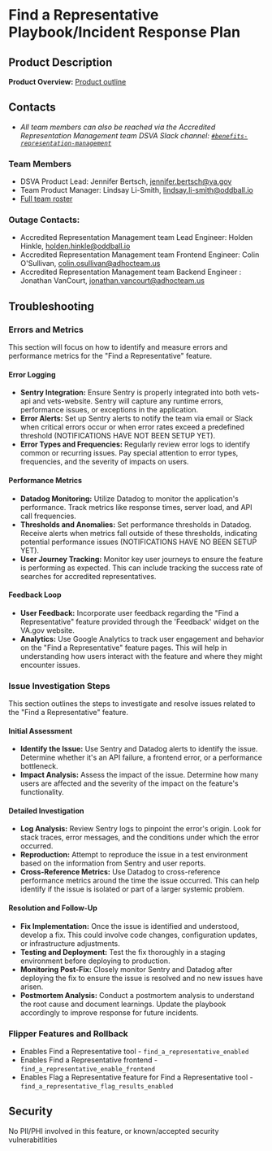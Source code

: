 # Find a Representative Playbook/Incident Response Plan

## Product Description

**Product Overview:** [Product outline](https://github.com/department-of-veterans-affairs/va.gov-team/blob/master/products/accredited-representation-management/product-documentation/find-a-representative/product-outline-find-a-representative.md)

## Contacts

- _All team members can also be reached via the Accredited Representation Management team DSVA Slack channel: [`#benefits-representation-management`](https://dsva.slack.com/archives/C05L6HSJLHM)_

### Team Members

- DSVA Product Lead: Jennifer Bertsch, jennifer.bertsch@va.gov
- Team Product Manager: Lindsay Li-Smith, lindsay.li-smith@oddball.io
- [Full team roster](https://github.com/department-of-veterans-affairs/va.gov-team/tree/master/products/accredited-representation-management#team-members)

### Outage Contacts:

- Accredited Representation Management team Lead Engineer: Holden Hinkle, holden.hinkle@oddball.io
- Accredited Representation Management team Frontend Engineer: Colin O'Sullivan, colin.osullivan@adhocteam.us
- Accredited Representation Management team Backend Engineer : Jonathan VanCourt, jonathan.vancourt@adhocteam.us

## Troubleshooting

### Errors and Metrics

This section will focus on how to identify and measure errors and performance metrics for the "Find a Representative" feature.

#### Error Logging

- **Sentry Integration:** Ensure Sentry is properly integrated into both vets-api and vets-website. Sentry will capture any runtime errors, performance issues, or exceptions in the application.
- **Error Alerts:** Set up Sentry alerts to notify the team via email or Slack when critical errors occur or when error rates exceed a predefined threshold (NOTIFICATIONS HAVE NOT BEEN SETUP YET).
- **Error Types and Frequencies:** Regularly review error logs to identify common or recurring issues. Pay special attention to error types, frequencies, and the severity of impacts on users.

#### Performance Metrics

- **Datadog Monitoring:** Utilize Datadog to monitor the application's performance. Track metrics like response times, server load, and API call frequencies.
- **Thresholds and Anomalies:** Set performance thresholds in Datadog. Receive alerts when metrics fall outside of these thresholds, indicating potential performance issues (NOTIFICATIONS HAVE NO BEEN SETUP YET).
- **User Journey Tracking:** Monitor key user journeys to ensure the feature is performing as expected. This can include tracking the success rate of searches for accredited representatives.

#### Feedback Loop

- **User Feedback:** Incorporate user feedback regarding the "Find a Representative" feature provided through the 'Feedback' widget on the VA.gov website.
- **Analytics:** Use Google Analytics to track user engagement and behavior on the "Find a Representative" feature pages. This will help in understanding how users interact with the feature and where they might encounter issues.

### Issue Investigation Steps

This section outlines the steps to investigate and resolve issues related to the "Find a Representative" feature.

#### Initial Assessment

- **Identify the Issue:** Use Sentry and Datadog alerts to identify the issue. Determine whether it's an API failure, a frontend error, or a performance bottleneck.
- **Impact Analysis:** Assess the impact of the issue. Determine how many users are affected and the severity of the impact on the feature's functionality.

#### Detailed Investigation

- **Log Analysis:** Review Sentry logs to pinpoint the error's origin. Look for stack traces, error messages, and the conditions under which the error occurred.
- **Reproduction:** Attempt to reproduce the issue in a test environment based on the information from Sentry and user reports.
- **Cross-Reference Metrics:** Use Datadog to cross-reference performance metrics around the time the issue occurred. This can help identify if the issue is isolated or part of a larger systemic problem.

#### Resolution and Follow-Up

- **Fix Implementation:** Once the issue is identified and understood, develop a fix. This could involve code changes, configuration updates, or infrastructure adjustments.
- **Testing and Deployment:** Test the fix thoroughly in a staging environment before deploying to production.
- **Monitoring Post-Fix:** Closely monitor Sentry and Datadog after deploying the fix to ensure the issue is resolved and no new issues have arisen.
- **Postmortem Analysis:** Conduct a postmortem analysis to understand the root cause and document learnings. Update the playbook accordingly to improve response for future incidents.

### Flipper Features and Rollback
- Enables Find a Representative tool - `find_a_representative_enabled`
- Enables Find a Representative frontend - `find_a_representative_enable_frontend`
- Enables Flag a Representative feature for Find a Representative tool - `find_a_representative_flag_results_enabled`

## Security

No PII/PHI involved in this feature, or known/accepted security vulnerabitlities
